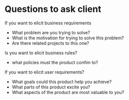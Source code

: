 # Questions to ask client

If you want to elicit business requirements

* What problem are you trying to solve?
* What is the motivation for trying to solve this problem?
* Are there related projects to this one?

Is you want to elicit business rules?

* what policies must the product confim to?

If you want to elicit user requirements?

* What goals could this product help you achieve?
* What parts of this product excite you?
* What aspects of the product are most valuable to you?
